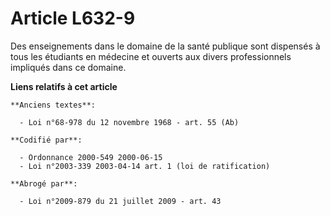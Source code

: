 # Article L632-9

Des enseignements dans le domaine de la santé publique sont dispensés à tous les étudiants en médecine et ouverts aux divers
professionnels impliqués dans ce domaine.

**Liens relatifs à cet article**

	**Anciens textes**:

	  - Loi n°68-978 du 12 novembre 1968 - art. 55 (Ab)

	**Codifié par**:

	  - Ordonnance 2000-549 2000-06-15
	  - Loi n°2003-339 2003-04-14 art. 1 (loi de ratification)

	**Abrogé par**:

	  - Loi n°2009-879 du 21 juillet 2009 - art. 43
